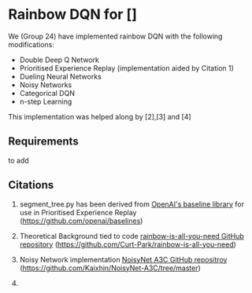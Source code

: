 # Rainbow DQN for []

We (Group 24) have implemented rainbow DQN with the following modifications:
- Double Deep Q Network
- Prioritised Experience Replay (implementation aided by Citation 1)
- Dueling Neural Networks
- Noisy Networks
- Categorical DQN
- n-step Learning

This implementation was helped along by [2],[3] and [4]

## Requirements
to add



## Citations

1. segment_tree.py has been derived from [OpenAI's baseline library](https://github.com/openai/baselines) for use in Prioritised Experience Replay (https://github.com/openai/baselines)

2. Theoretical Background tied to code [rainbow-is-all-you-need GitHub repository](https://github.com/Curt-Park/rainbow-is-all-you-need)
(https://github.com/Curt-Park/rainbow-is-all-you-need)

3. Noisy Network implementation [NoisyNet A3C GitHub repositroy](https://github.com/Kaixhin/NoisyNet-A3C/tree/master)
(https://github.com/Kaixhin/NoisyNet-A3C/tree/master)

4. 